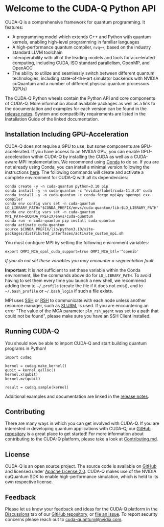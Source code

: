 # Welcome to the CUDA-Q Python API

CUDA-Q is a comprehensive framework for quantum programming. It features:

- A programming model which extends C++ and Python with quantum kernels,
  enabling high-level programming in familiar languages
- A high-performance quantum compiler, `nvq++`, based on the industry standard
  LLVM toolchain
- Interoperability with all of the leading models and tools for accelerated
computing, including CUDA, ISO standard parallelism, OpenMP, and OpenACC
- The ability to utilize and seamlessly switch between different quantum
  technologies, including state-of-the-art simulator backends with NVIDIA
  cuQuantum and a number of different physical quantum processors (QPUs)

The CUDA-Q Python wheels contain the Python API and core components of
CUDA-Q. More information about available packages as well as a link to the
documentation and examples for each version can be found in the [release
notes][cudaq_docs_releases]. System and compatibility requirements
are listed in the Installation Guide of the linked documentation.

[cudaq_docs_releases]:
    https://nvidia.github.io/cuda-quantum/latest/releases.html

## Installation Including GPU-Acceleration

[//]: # (Begin complete install)

CUDA-Q does not require a GPU to use, but some components are GPU-accelerated.
If you have access to an NVIDIA GPU, you can enable GPU-acceleration within
CUDA-Q by installing the CUDA as well as a CUDA-aware MPI implementation.
We recommend using [Conda](https://docs.conda.io/en/latest/) to do so.
If you are not already using Conda,
you can install a minimal version following the instructions
[here](https://docs.conda.io/projects/miniconda/en/latest/index.html). The
following commands will create and activate a complete environment for CUDA-Q
with all its dependencies:

[//]: # (Begin conda install)

```console
conda create -y -n cuda-quantum python=3.10 pip
conda install -y -n cuda-quantum -c "nvidia/label/cuda-11.8.0" cuda
conda install -y -n cuda-quantum -c conda-forge mpi4py openmpi cxx-compiler
conda env config vars set -n cuda-quantum LD_LIBRARY_PATH="$CONDA_PREFIX/envs/cuda-quantum/lib:$LD_LIBRARY_PATH"
conda env config vars set -n cuda-quantum MPI_PATH=$CONDA_PREFIX/envs/cuda-quantum
conda run -n cuda-quantum pip install cuda-quantum
conda activate cuda-quantum
source $CONDA_PREFIX/lib/python3.10/site-packages/distributed_interfaces/activate_custom_mpi.sh
```

[//]: # (End conda install)

You must configure MPI by setting the following environment variables:

[//]: # (Begin ompi setup)

```console
export OMPI_MCA_opal_cuda_support=true OMPI_MCA_btl='^openib'
```

[//]: # (End ompi setup)

*If you do not set these variables you may encounter a segmentation fault.*

**Important**: It is *not* sufficient to set these variable within the Conda
environment, like the commands above do for `LD_LIBRARY_PATH`. To avoid having
to set them every time you launch a new shell, we recommend adding them to
`~/.profile` (create the file if it does not exist), and to `~/.bash_profile` or
`~/.bash_login` if such a file exists.

[//]: # (End complete install)

MPI uses [SSH](https://en.wikipedia.org/wiki/Secure_Shell) or
[RSH](https://en.wikipedia.org/wiki/Remote_Shell) to communicate with each node
unless another resource manager, such as
[SLURM](https://slurm.schedmd.com/overview.html), is used. If you are
encountering an error "The value of the MCA parameter `plm_rsh_agent` was set to
a path that could not be found", please make sure you have an SSH Client
installed.

## Running CUDA-Q

You should now be able to import CUDA-Q and start building quantum
programs in Python!

```console
import cudaq

kernel = cudaq.make_kernel()
qubit = kernel.qalloc()
kernel.x(qubit)
kernel.mz(qubit)

result = cudaq.sample(kernel)
```

Additional examples and documentation are linked in the [release
notes][cudaq_docs_releases].

## Contributing

There are many ways in which you can get involved with CUDA-Q. If you are
interested in developing quantum applications with CUDA-Q, our [GitHub
repository][github_link] is a great place to get started! For more information
about contributing to the CUDA-Q platform, please take a look at
[Contributing.md](https://github.com/NVIDIA/cuda-quantum/blob/main/Contributing.md).

## License

CUDA-Q is an open source project. The source code is available on
[GitHub][github_link] and licensed under [Apache License
2.0](https://github.com/NVIDIA/cuda-quantum/blob/main/LICENSE). CUDA-Q
makes use of the NVIDIA cuQuantum SDK to enable high-performance simulation,
which is held to its own respective license.

[github_link]: https://github.com/NVIDIA/cuda-quantum/

## Feedback

Please let us know your feedback and ideas for the CUDA-Q platform in the
[Discussions][discussions] tab of our [GitHub repository][github_repo], or [file
an issue][cuda_quantum_issues]. To report security concerns please reach out to
[cuda-quantum@nvidia.com](mailto:cuda-quantum@nvidia.com).

[discussions]: https://github.com/NVIDIA/cuda-quantum/discussions
[cuda_quantum_issues]: https://github.com/NVIDIA/cuda-quantum/issues
[github_repo]: https://github.com/NVIDIA/cuda-quantum
